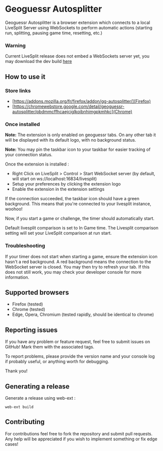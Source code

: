 # Geoguessr Autosplitter

Geoguessr Autosplitter is a browser extension which connects to a local LiveSplit Server using WebSockets to perform automatic actions (starting run, splitting, pausing game time, resetting, etc.) 

### Warning

Current LiveSplit release does not embed a WebSockets server yet, you may download the dev build [here](https://raw.githubusercontent.com/LiveSplit/LiveSplit.github.io/artifacts/LiveSplitDevBuild.zip)

## How to use it

### Store links

- [https://addons.mozilla.org/fr/firefox/addon/gg-autosplitter/](Firefox)
- [https://chromewebstore.google.com/detail/geoguessr-autosplitter/pbdmmcffhcaejcjglkoibnhimgpkmhkc](Chrome)

### Once installed

**Note:** The extension is only enabled on geoguessr tabs. On any other tab it will be displayed with its default logo, with no background status.

**Note:** You may pin the taskbar icon to your taskbar for easier tracking of your connection status.

Once the extension is installed :
- Right Click on LiveSplit > Control > Start WebSocket server (by default, will start on ws://localhost:16834/livesplit) 
- Setup your preferences by clicking the extension logo
- Enable the extension in the extension settings

If the connection succeeded, the taskbar icon should have a green background. This means that you're connected to your livesplit instance, woohoo!

Now, if you start a game or challenge, the timer should automatically start.

Default livesplit comparison is set to In Game time. The Livesplit comparison setting will set your LiveSplit comparison at run start.

### Troubleshooting

If your timer does not start when starting a game, ensure the extension icon hasn't a red background. A red background means the connection to the WebSocket server is closed. You may then try to refresh your tab. If this does not still work, you may check your developer console for more information.

## Supported browsers

- Firefox (tested)
- Chrome (tested)
- Edge, Opera, Chromium (tested rapidly, should be identical to chrome)

## Reporting issues

If you have any problem or feature request, feel free to submit issues on GitHub! Mark them with the associated tags.

To report problems, please provide the version name and your console log if probably useful, or anything worth for debugging.

Thank you!

## Generating a release

Generate a release using web-ext :

```
web-ext build
```

## Contributing

For contributions feel free to fork the repository and submit pull requests. Any help will be appreciated if you wish to implement something or fix edge cases!